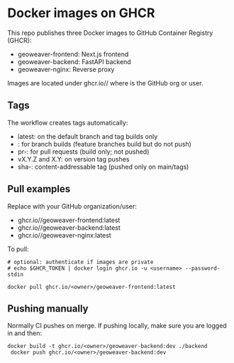 # Docker images on GHCR

This repo publishes three Docker images to GitHub Container Registry (GHCR):

- geoweaver-frontend: Next.js frontend
- geoweaver-backend: FastAPI backend
- geoweaver-nginx: Reverse proxy

Images are located under ghcr.io/<owner>/<image> where <owner> is the GitHub org or user.

## Tags

The workflow creates tags automatically:

- latest: on the default branch and tag builds only
- <branch name>: for branch builds (feature branches build but do not push)
- pr-<number>: for pull requests (build only; not pushed)
- vX.Y.Z and X.Y: on version tag pushes
- sha-<shortsha>: content-addressable tag (pushed only on main/tags)

## Pull examples

Replace <owner> with your GitHub organization/user:

- ghcr.io/<owner>/geoweaver-frontend:latest
- ghcr.io/<owner>/geoweaver-backend:latest
- ghcr.io/<owner>/geoweaver-nginx:latest

To pull:

```
# optional: authenticate if images are private
# echo $GHCR_TOKEN | docker login ghcr.io -u <username> --password-stdin

docker pull ghcr.io/<owner>/geoweaver-frontend:latest
```

## Pushing manually

Normally CI pushes on merge. If pushing locally, make sure you are logged in and then:

```
docker build -t ghcr.io/<owner>/geoweaver-backend:dev ./backend
 docker push ghcr.io/<owner>/geoweaver-backend:dev
```
